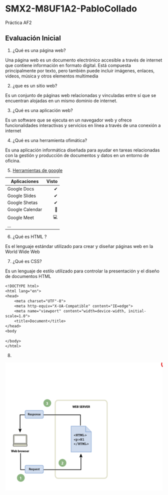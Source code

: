 # SMX2-M8UF1A2-PabloCollado
Práctica AF2

## Evaluación Inicial

1. ¿Qué es una página web?

Una página web es un documento electrónico accesible a través de internet que contiene información en formato digital. Está compuesta principalmente por texto, pero también puede incluir imágenes, enlaces, videos, música y otros elementos multimedia

2. ¿que es un sitio web?

Es un conjunto de páginas web relacionadas y vinculadas entre sí que se encuentran alojadas en un mismo dominio de internet.

3. ¿Qué es una aplicación web?

Es un software que se ejecuta en un navegador web y ofrece funcionalidades interactivas y servicios en línea a través de una 
conexión a internet

4. ¿Qué es una herramienta ofimática?

Es una aplicación informática diseñada para ayudar en tareas relacionadas con la gestión y producción de documentos y datos en un entorno de oficina.

5. [Herramientas de google](https://www.google.com/intl/es-419/chrome/browser-tools/ "Descubre las herramientas integradas del navegador chrome")

|Aplicaciones |Visto |
|----------|----------:|
|Google Docs |✔|
|Google Slides|✔|
|Google Shetas|✔|
|Google Calendar|📅|
|Google Meet|💻|
|... | |...|

6. ¿Qué es HTML ?

Es el lenguaje estándar utilizado para crear y diseñar páginas web en la World Wide Web

7. ¿Qué es CSS?

Es un lenguaje de estilo utilizado para controlar la presentación y el diseño de documentos HTML

````
<!DOCTYPE html>
<html lang="en">
<head>
    <meta charset="UTF"-8">
    <meta http-equiv="X-UA-Compatible" content="IE=edge">
    <meta name="viewport" content="width=device-width, initial-scale=1.0">
    <title>Document</title>
</head>
<body

</body>
</html>
````



8. 

![U+200E](https://github.com/Pablocollado1/SMX2-M8UF1A2-PabloCollado/blob/main/Captura%20de%20pantalla%202023-09-29%20160640.png "IMAGEN")
